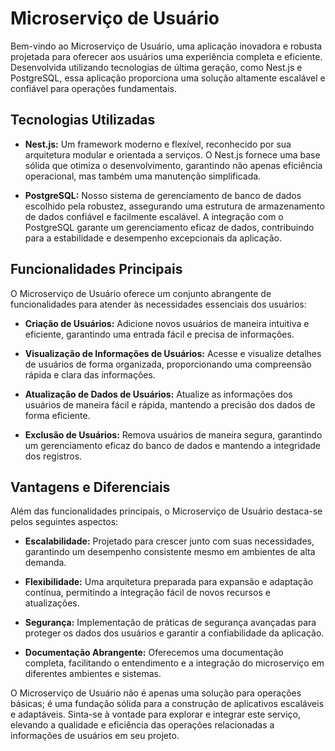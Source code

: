 # Microserviço de Usuário

Bem-vindo ao Microserviço de Usuário, uma aplicação inovadora e robusta projetada para oferecer aos usuários uma experiência completa e eficiente. Desenvolvida utilizando tecnologias de última geração, como Nest.js e PostgreSQL, essa aplicação proporciona uma solução altamente escalável e confiável para operações fundamentais.

## Tecnologias Utilizadas

- **Nest.js:** Um framework moderno e flexível, reconhecido por sua arquitetura modular e orientada a serviços. O Nest.js fornece uma base sólida que otimiza o desenvolvimento, garantindo não apenas eficiência operacional, mas também uma manutenção simplificada.

- **PostgreSQL:** Nosso sistema de gerenciamento de banco de dados escolhido pela robustez, assegurando uma estrutura de armazenamento de dados confiável e facilmente escalável. A integração com o PostgreSQL garante um gerenciamento eficaz de dados, contribuindo para a estabilidade e desempenho excepcionais da aplicação.

## Funcionalidades Principais

O Microserviço de Usuário oferece um conjunto abrangente de funcionalidades para atender às necessidades essenciais dos usuários:

- **Criação de Usuários:** Adicione novos usuários de maneira intuitiva e eficiente, garantindo uma entrada fácil e precisa de informações.

- **Visualização de Informações de Usuários:** Acesse e visualize detalhes de usuários de forma organizada, proporcionando uma compreensão rápida e clara das informações.

- **Atualização de Dados de Usuários:** Atualize as informações dos usuários de maneira fácil e rápida, mantendo a precisão dos dados de forma eficiente.

- **Exclusão de Usuários:** Remova usuários de maneira segura, garantindo um gerenciamento eficaz do banco de dados e mantendo a integridade dos registros.

## Vantagens e Diferenciais

Além das funcionalidades principais, o Microserviço de Usuário destaca-se pelos seguintes aspectos:

- **Escalabilidade:** Projetado para crescer junto com suas necessidades, garantindo um desempenho consistente mesmo em ambientes de alta demanda.

- **Flexibilidade:** Uma arquitetura preparada para expansão e adaptação contínua, permitindo a integração fácil de novos recursos e atualizações.

- **Segurança:** Implementação de práticas de segurança avançadas para proteger os dados dos usuários e garantir a confiabilidade da aplicação.

- **Documentação Abrangente:** Oferecemos uma documentação completa, facilitando o entendimento e a integração do microserviço em diferentes ambientes e sistemas.

O Microserviço de Usuário não é apenas uma solução para operações básicas; é uma fundação sólida para a construção de aplicativos escaláveis e adaptáveis. Sinta-se à vontade para explorar e integrar este serviço, elevando a qualidade e eficiência das operações relacionadas a informações de usuários em seu projeto.
